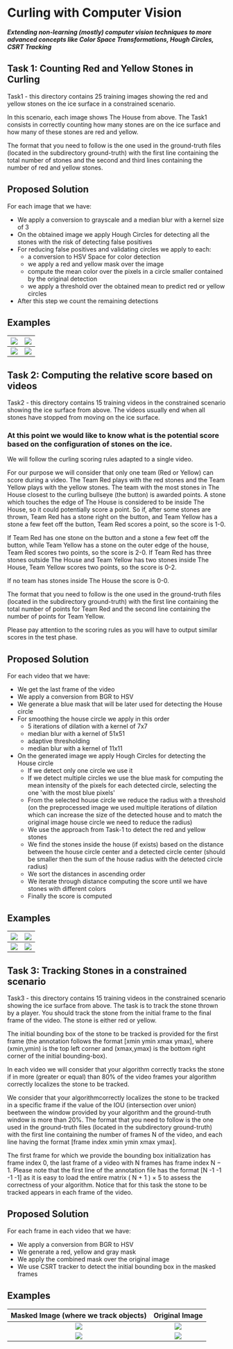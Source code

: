 # Curling with Computer Vision
***Extending non-learning (mostly) computer vision techniques to more advanced concepts like Color Space Transformations, Hough Circles, CSRT Tracking***

## Task 1: Counting Red and Yellow Stones in Curling

Task1 - this directory contains 25 training images showing the red and yellow stones on the ice surface in a constrained scenario.

In this scenario, each image shows The House from above. The Task1 consists in correctly counting how many stones are on the ice surface and how many of these stones are red and yellow.

The format that you need to follow is the one used in the ground-truth files (located in the subdirectory ground-truth) with the first line containing the total number of stones and the second and third lines containing the number of red and yellow stones.

## Proposed Solution

For each image that we have:
  - We apply a conversion to grayscale and a median blur with a kernel size of 3
  - On the obtained image we apply Hough Circles for detecting all the stones with the risk of detecting false positives
  - For reducing false positives and validating circles we apply to each:
      - a conversion to HSV Space for color detection
      - we apply a red and yellow mask over the image
      - compute the mean color over the pixels in a circle smaller contained by the original detection
      - we apply a threshold over the obtained mean to predict red or yellow circles
  - After this step we count the remaining detections

## Examples

![](https://github.com/AdrianIordache/Curling-with-Computer-Vision/blob/main/images/task-1-image-16.png)  |  ![](https://github.com/AdrianIordache/Curling-with-Computer-Vision/blob/main/images/task-1-image-19.png)
:-------------------------:|:-------------------------:
![](https://github.com/AdrianIordache/Curling-with-Computer-Vision/blob/main/images/task-1-image-23.png)  |  ![](https://github.com/AdrianIordache/Curling-with-Computer-Vision/blob/main/images/task-1-image-24.png)

## Task 2: Computing the relative score based on videos

Task2 - this directory contains 15 training videos in the constrained scenario showing the ice surface from above. The videos usually end when all stones have stopped from moving on the ice surface. 

### At this point we would like to know what is the potential score based on the configuration of stones on the ice.



We will follow the curling scoring rules adapted to a single video.

For our purpose we will consider that only one team (Red or Yellow) can score during a video. The Team Red plays with the red stones and the Team Yellow plays with the yellow stones. The team with the most stones in The House closest to the curling bullseye (the button) is awarded points. A stone which touches the edge of The House is considered to be inside The House, so it could potentially score a point. So if, after some stones are thrown, Team Red has a stone right on the button, and Team Yellow has a stone a few feet off the button, Team Red scores a point, so the score is 1-0.

If Team Red has one stone on the button and a stone a few feet off the button, while Team Yellow has a stone on the outer edge of the house, Team Red scores two points, so the score is 2-0. If Team Red has three stones outside The House and Team Yellow has two stones inside The House, Team Yellow scores two points, so the score is 0-2.

If no team has stones inside The House the score is 0-0.

The format that you need to follow is the one used in the ground-truth files (located in the subdirectory ground-truth) with the first line containing the total number of points for Team Red and the second line containing the number of points for Team Yellow.

Please pay attention to the scoring rules as you will have to output similar scores in the test phase.

## Proposed Solution

For each video that we have:
  - We get the last frame of the video
  - We apply a conversion from BGR to HSV
  - We generate a blue mask that will be later used for detecting the House circle
  - For smoothing the house circle we apply in this order
      - 5 iterations of dilation with a kernel of 7x7
      - median blur with a kernel of 51x51
      - adaptive thresholding
      - median blur with a kernel of 11x11
  - On the generated image we apply Hough Circles for detecting the House circle
      - If we detect only one circle we use it
      - If we detect multiple circles we use the blue mask for computing the mean intensity of the pixels for each detected circle, selecting the one 'with the most blue pixels'
      - From the selected house circle we reduce the radius with a threshold (on the preprocessed image we used multiple iterations of dilation which can increase the size of the detected house and to match the original image house circle we need to reduce the radius)
      - We use the approach from Task-1 to detect the red and yellow stones
      - We find the stones inside the house (if exists) based on the distance between the house circle center and a detected circle center (should be smaller then the sum of the house radius with the detected circle radius)
      - We sort the distances in ascending order
      - We iterate through distance computing the score until we have stones with different colors
      - Finally the score is computed

## Examples

![](https://github.com/AdrianIordache/Curling-with-Computer-Vision/blob/main/images/task-2-image-12.png)  |  ![](https://github.com/AdrianIordache/Curling-with-Computer-Vision/blob/main/images/task-2-image-13.png)
:-------------------------:|:-------------------------:
![](https://github.com/AdrianIordache/Curling-with-Computer-Vision/blob/main/images/task-2-image-15.png)  |  ![](https://github.com/AdrianIordache/Curling-with-Computer-Vision/blob/main/images/task-2-image-8.png)

## Task 3: Tracking Stones in a constrained scenario

Task3 - this directory contains 15 training videos in the constrained scenario showing the ice surface from above. The task is to track the stone thrown by a player. You should track the stone from the initial frame to the final frame of the video. The stone is either red or yellow.

The initial bounding box of the stone to be tracked is provided for the first frame (the annotation follows the format [xmin ymin xmax ymax], where (xmin,ymin) is the top left corner and (xmax,ymax) is the bottom right corner of the initial bounding-box).

In each video we will consider that your algorithm correctly tracks the stone if in more (greater or equal) than 80% of the video frames your algorithm correctly localizes the stone to be tracked.

We consider that your algorithmcorrectly localizes the stone to be tracked in a specific frame if the value of the IOU (intersection over union) beetween the window provided by your algorithm and the ground-truth window is more than 20%. The format that you need to follow is the one used in the ground-truth files (located in the subdirectory ground-truth) with the first line containing the number of frames N of the video, and each line having the format [frame index xmin ymin xmax ymax].

The first frame for which we provide the bounding box initialization has frame index 0, the last frame of a video with N frames has frame index N − 1. Please note that the first line of the annotation file has the format [N -1 -1 -1 -1] as it is easy to load the entire matrix ( N + 1 ) × 5 to assess the correctness of your algorithm. Notice that for this task the stone to be tracked appears in each frame of the video.

## Proposed Solution

For each frame in each video that we have:
  - We apply a conversion from BGR to HSV
  - We generate a red, yellow and gray mask
  - We apply the combined mask over the original image
  - We use CSRT tracker to detect the initial bounding box in the masked frames

## Examples

Masked Image (where we track objects)  |  Original Image
:-------------------------:|:-------------------------:
![](https://github.com/AdrianIordache/Curling-with-Computer-Vision/blob/main/images/task-3-mask-1.png)  |  ![](https://github.com/AdrianIordache/Curling-with-Computer-Vision/blob/main/images/task-3-image-1.png)
![](https://github.com/AdrianIordache/Curling-with-Computer-Vision/blob/main/images/task-3-mask-9.png)  |  ![](https://github.com/AdrianIordache/Curling-with-Computer-Vision/blob/main/images/task-3-image-9.png)

